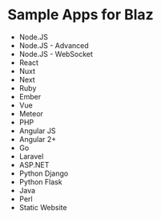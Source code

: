 # Sample Apps for Blaz


- Node.JS
- Node.JS - Advanced
- Node.JS - WebSocket
- React
- Nuxt
- Next
- Ruby
- Ember
- Vue
- Meteor
- PHP
- Angular JS
- Angular 2+
- Go
- Laravel
- ASP.NET
- Python Django
- Python Flask
- Java
- Perl
- Static Website
